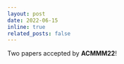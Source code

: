 ```yaml
---
layout: post
date: 2022-06-15
inline: true
related_posts: false
---
```


Two papers accepted by **ACMMM22**!
